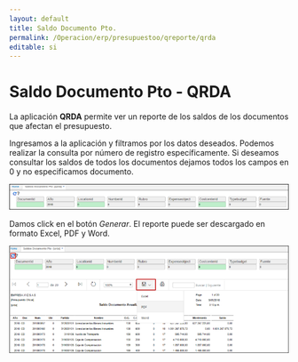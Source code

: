 ```yaml
---
layout: default
title: Saldo Documento Pto.
permalink: /Operacion/erp/presupuestoo/qreporte/qrda
editable: si
---
```


# Saldo Documento Pto - QRDA

La aplicación **QRDA** permite ver un reporte de los saldos de los documentos que afectan el presupuesto.  

Ingresamos a la aplicación y filtramos por los datos deseados. Podemos realizar la consulta por número de registro específicamente. Si deseamos consultar los saldos de todos los documentos dejamos todos los campos en 0 y no especificamos documento.  


![](qrda.png)

Damos click en el botón _Generar_. El reporte puede ser descargado en formato Excel, PDF y Word.   

![](qrda1.png)
